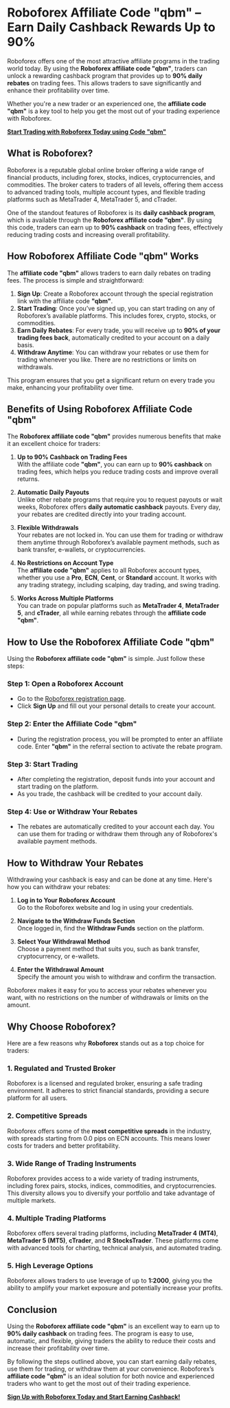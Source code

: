 # Roboforex Affiliate Code "qbm" – Earn Daily Cashback Rewards Up to 90%

Roboforex offers one of the most attractive affiliate programs in the trading world today. By using the **Roboforex affiliate code "qbm"**, traders can unlock a rewarding cashback program that provides up to **90% daily rebates** on trading fees. This allows traders to save significantly and enhance their profitability over time.

Whether you're a new trader or an experienced one, the **affiliate code "qbm"** is a key tool to help you get the most out of your trading experience with Roboforex.

[**Start Trading with Roboforex Today using Code "qbm"**](https://my.roboforex.com/en/?a=qbm)

## What is Roboforex?

Roboforex is a reputable global online broker offering a wide range of financial products, including forex, stocks, indices, cryptocurrencies, and commodities. The broker caters to traders of all levels, offering them access to advanced trading tools, multiple account types, and flexible trading platforms such as MetaTrader 4, MetaTrader 5, and cTrader.

One of the standout features of Roboforex is its **daily cashback program**, which is available through the **Roboforex affiliate code "qbm"**. By using this code, traders can earn up to **90% cashback** on trading fees, effectively reducing trading costs and increasing overall profitability.

## How Roboforex Affiliate Code "qbm" Works

The **affiliate code "qbm"** allows traders to earn daily rebates on trading fees. The process is simple and straightforward:

1. **Sign Up**: Create a Roboforex account through the special registration link with the affiliate code **"qbm"**.
2. **Start Trading**: Once you’ve signed up, you can start trading on any of Roboforex’s available platforms. This includes forex, crypto, stocks, or commodities.
3. **Earn Daily Rebates**: For every trade, you will receive up to **90% of your trading fees back**, automatically credited to your account on a daily basis.
4. **Withdraw Anytime**: You can withdraw your rebates or use them for trading whenever you like. There are no restrictions or limits on withdrawals.

This program ensures that you get a significant return on every trade you make, enhancing your profitability over time.

## Benefits of Using Roboforex Affiliate Code "qbm"

The **Roboforex affiliate code "qbm"** provides numerous benefits that make it an excellent choice for traders:

1. **Up to 90% Cashback on Trading Fees**  
   With the affiliate code **"qbm"**, you can earn up to **90% cashback** on trading fees, which helps you reduce trading costs and improve overall returns.

2. **Automatic Daily Payouts**  
   Unlike other rebate programs that require you to request payouts or wait weeks, Roboforex offers **daily automatic cashback** payouts. Every day, your rebates are credited directly into your trading account.

3. **Flexible Withdrawals**  
   Your rebates are not locked in. You can use them for trading or withdraw them anytime through Roboforex’s available payment methods, such as bank transfer, e-wallets, or cryptocurrencies.

4. **No Restrictions on Account Type**  
   The **affiliate code "qbm"** applies to all Roboforex account types, whether you use a **Pro**, **ECN**, **Cent**, or **Standard** account. It works with any trading strategy, including scalping, day trading, and swing trading.

5. **Works Across Multiple Platforms**  
   You can trade on popular platforms such as **MetaTrader 4**, **MetaTrader 5**, and **cTrader**, all while earning rebates through the **affiliate code "qbm"**.

## How to Use the Roboforex Affiliate Code "qbm"

Using the **Roboforex affiliate code "qbm"** is simple. Just follow these steps:

### Step 1: Open a Roboforex Account

- Go to the [Roboforex registration page](https://my.roboforex.com/en/?a=qbm).
- Click **Sign Up** and fill out your personal details to create your account.

### Step 2: Enter the Affiliate Code "qbm"

- During the registration process, you will be prompted to enter an affiliate code. Enter **"qbm"** in the referral section to activate the rebate program.
  
### Step 3: Start Trading

- After completing the registration, deposit funds into your account and start trading on the platform.
- As you trade, the cashback will be credited to your account daily.

### Step 4: Use or Withdraw Your Rebates

- The rebates are automatically credited to your account each day. You can use them for trading or withdraw them through any of Roboforex's available payment methods.

## How to Withdraw Your Rebates

Withdrawing your cashback is easy and can be done at any time. Here's how you can withdraw your rebates:

1. **Log in to Your Roboforex Account**  
   Go to the Roboforex website and log in using your credentials.

2. **Navigate to the Withdraw Funds Section**  
   Once logged in, find the **Withdraw Funds** section on the platform.

3. **Select Your Withdrawal Method**  
   Choose a payment method that suits you, such as bank transfer, cryptocurrency, or e-wallets.

4. **Enter the Withdrawal Amount**  
   Specify the amount you wish to withdraw and confirm the transaction.

Roboforex makes it easy for you to access your rebates whenever you want, with no restrictions on the number of withdrawals or limits on the amount.

## Why Choose Roboforex?

Here are a few reasons why **Roboforex** stands out as a top choice for traders:

### 1. **Regulated and Trusted Broker**
   Roboforex is a licensed and regulated broker, ensuring a safe trading environment. It adheres to strict financial standards, providing a secure platform for all users.

### 2. **Competitive Spreads**
   Roboforex offers some of the **most competitive spreads** in the industry, with spreads starting from 0.0 pips on ECN accounts. This means lower costs for traders and better profitability.

### 3. **Wide Range of Trading Instruments**
   Roboforex provides access to a wide variety of trading instruments, including forex pairs, stocks, indices, commodities, and cryptocurrencies. This diversity allows you to diversify your portfolio and take advantage of multiple markets.

### 4. **Multiple Trading Platforms**
   Roboforex offers several trading platforms, including **MetaTrader 4 (MT4)**, **MetaTrader 5 (MT5)**, **cTrader**, and **R StocksTrader**. These platforms come with advanced tools for charting, technical analysis, and automated trading.

### 5. **High Leverage Options**
   Roboforex allows traders to use leverage of up to **1:2000**, giving you the ability to amplify your market exposure and potentially increase your profits.

## Conclusion

Using the **Roboforex affiliate code "qbm"** is an excellent way to earn up to **90% daily cashback** on trading fees. The program is easy to use, automatic, and flexible, giving traders the ability to reduce their costs and increase their profitability over time.

By following the steps outlined above, you can start earning daily rebates, use them for trading, or withdraw them at your convenience. Roboforex’s **affiliate code "qbm"** is an ideal solution for both novice and experienced traders who want to get the most out of their trading experience.

[**Sign Up with Roboforex Today and Start Earning Cashback!**](https://my.roboforex.com/en/?a=qbm)
